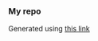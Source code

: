 ### My repo

Generated using [this link](https://whatsstoppingyou.dev/#map=1,1,3,3,0,0,3,0,2,3,1,2,3,1,0,0,0,2,0,0,3,0,2,0,0,3,2,0,2,1,0,2,0,1,1,3,2,1,0,2,0,3,3,1,4,1,4,2,4,3,0,1,2,0,0,1,2,0,2,1,1,0,2,2,3,2,3,3,1,0,1,3,2,3,3,3,0,0,0,3,0,2,1,1,1,2,0,0,2,1,0,1,1,3,3,2,3,2,3,4,2,0,0,1,3,2,3,2,3,0,0,0,1,2,2,1,2,1,0,1,1,0,0,1,2,2,3,1,1,3,3,1,2,3,2,1,0,1,1,1,2,0,2,4,4,3,4,3,1,2,1,3,0,3,0,0,0,2,2,3,2,3,0,1,1,1,0,2,2,2,3,2,0,2,1,3,3,0,1,1,0,2,3,2,3,0,0,3,3,3,2,0,1,1,1,2,3,4,3,2,3,0,1,0,3,2,3,0,0,2,2,3,1,2,1,0,0,0,3,0,0,2,1,3,2,3,1,1,3,0,2,0,3,2,0,0,3,2,2,1,1,1,4,4,2,2,4,2,2,0,2,3,2,1,0,0,0,2,2,0,1,2,1,2,1,0,1,3,3,1,2,3,0,0,2,2,1,3,3,2,2,3,3,2,0,0,0,1,0,3,1,1,2,4,3,2,1,1,3,0,1,0,2,3,2,3,3,2,1,2,3,0,1,0,2,3,1,0,3,3,2,0,2,3,2,1,0,0,3,2,1,3,3,3,3,0,3,2,2,1,1,1,1,2,4,4,)
